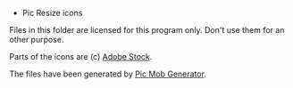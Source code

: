* Pic Resize icons

Files in this folder are licensed for this program only. Don't use them for an other purpose.

Parts of the icons are (c) [Adobe Stock](https://vasur.fr/adobestock).

The files have been generated by [Pic Mob Generator](https://picmobgenerator.olfsoftware.fr).